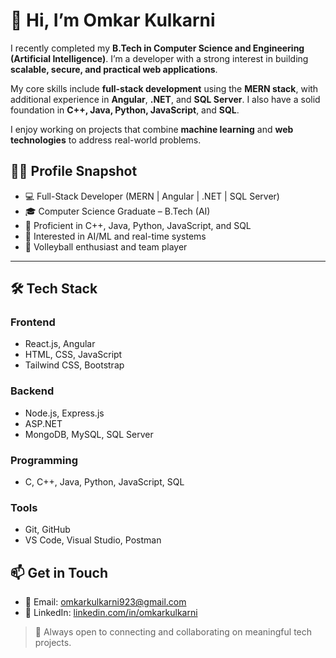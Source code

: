 # 👋 Hi, I’m Omkar Kulkarni

I recently completed my **B.Tech in Computer Science and Engineering (Artificial Intelligence)**. I’m a developer with a strong interest in building **scalable, secure, and practical web applications**.

My core skills include **full-stack development** using the **MERN stack**, with additional experience in **Angular**, **.NET**, and **SQL Server**. I also have a solid foundation in **C++, Java, Python, JavaScript**, and **SQL**.

I enjoy working on projects that combine **machine learning** and **web technologies** to address real-world problems.


## **🧑‍💻 Profile Snapshot**

- 💻 Full-Stack Developer (MERN | Angular | .NET | SQL Server)
- 🎓 Computer Science Graduate – B.Tech (AI)
- 🧠 Proficient in C++, Java, Python, JavaScript, and SQL
- 🤖 Interested in AI/ML and real-time systems
- 🏐 Volleyball enthusiast and team player

---

## **🛠️ Tech Stack**

### **Frontend**
- React.js, Angular  
- HTML, CSS, JavaScript  
- Tailwind CSS, Bootstrap

### **Backend**
- Node.js, Express.js  
- ASP.NET  
- MongoDB, MySQL, SQL Server

### **Programming**
- C, C++, Java, Python, JavaScript, SQL

### **Tools**
- Git, GitHub  
- VS Code, Visual Studio, Postman


## **📫 Get in Touch**

- 📧 Email: [omkarkulkarni923@gmail.com](mailto:omkarkulkarni923@gmail.com)
- 💼 LinkedIn: [linkedin.com/in/omkarkulkarni](https://www.linkedin.com/in/omkarkulkarni/)


> 🤝 Always open to connecting and collaborating on meaningful tech projects.
